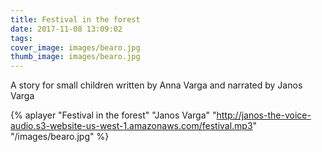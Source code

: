 ```yaml
---
title: Festival in the forest
date: 2017-11-08 13:09:02
tags:
cover_image: images/bearo.jpg
thumb_image: images/bearo.jpg
---
```

 
 A story for small children written by Anna Varga and narrated by Janos Varga

{% aplayer "Festival in the forest" "Janos Varga" "http://janos-the-voice-audio.s3-website-us-west-1.amazonaws.com/festival.mp3"  "/images/bearo.jpg"  %}
